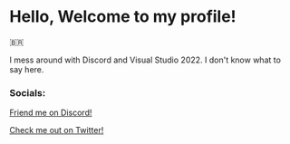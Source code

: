 # Hello, Welcome to my profile!

🇧🇷

I mess around with Discord and Visual Studio 2022.
I don't know what to say here.

### Socials:

[Friend me on Discord!](https://discord.gg/XmfBNTt4)

[Check me out on Twitter!](https://twitter.com/feuriz3)
